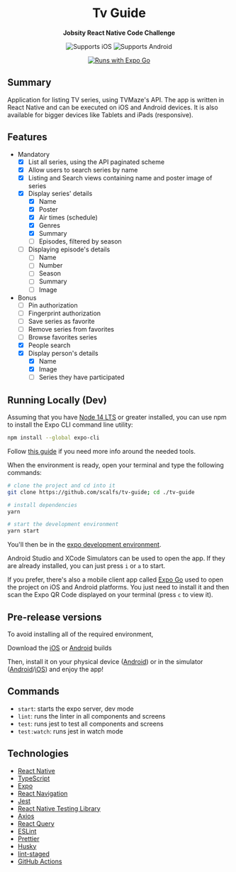 <p align="center">
  <h1 align="center">Tv Guide</h1>
</p>

<p align="center">
  <b>Jobsity React Native Code Challenge</b>

  <br />

  <p align="center">
    <img alt="Supports iOS" longdesc="Supports iOS" src="https://img.shields.io/badge/iOS-000.svg?style=flat-square&logo=APPLE&labelColor=999999&logoColor=fff" />
    <img alt="Supports Android" longdesc="Supports Android" src="https://img.shields.io/badge/Android-000.svg?style=flat-square&logo=ANDROID&labelColor=A4C639&logoColor=fff" />
  </p>

  <p align="center">
    <a href="https://expo.dev/client">
      <img alt="Runs with Expo Go" src="https://img.shields.io/badge/Runs%20with%20Expo%20Go-000.svg?style=flat-square&logo=EXPO&labelColor=f3f3f3&logoColor=000" />
    </a>
  </p>
</p>

## Summary
Application for listing TV series, using TVMaze's API. The app is written in React Native and can be executed on iOS and Android devices. It is also available for bigger devices like Tablets and iPads (responsive).

## Features
- Mandatory
  - [x] List all series, using the API paginated scheme
  - [x] Allow users to search series by name
  - [x] Listing and Search views containing name and poster image of series
  - [x] Display series' details
    - [x] Name
    - [x] Poster
    - [x] Air times (schedule)
    - [x] Genres
    - [x] Summary
    - [ ] Episodes, filtered by season
  - [ ] Displaying episode's details
    - [ ] Name
    - [ ] Number
    - [ ] Season
    - [ ] Summary
    - [ ] Image

- Bonus
  - [ ] Pin authorization
  - [ ] Fingerprint authorization
  - [ ] Save series as favorite
  - [ ] Remove series from favorites
  - [ ] Browse favorites series
  - [x] People search
  - [x] Display person's details
    - [x] Name
    - [x] Image
    - [ ] Series they have participated

## Running Locally (Dev)
Assuming that you have [Node 14 LTS](https://nodejs.org/en/download/) or greater installed, you can use npm to install the Expo CLI command line utility:

```sh
npm install --global expo-cli
```

Follow [this guide](https://docs.expo.dev/get-started/installation/) if you need more info around the needed tools.

When the environment is ready, open your terminal and type the following commands:

```sh
# clone the project and cd into it
git clone https://github.com/scalfs/tv-guide; cd ./tv-guide

# install dependencies
yarn

# start the development environment
yarn start
```

You'll then be in the [expo development environment](https://docs.expo.io/versions/latest/).

Android Studio and XCode Simulators can be used to open the app. If they are already installed, you can just press `i` or `a` to start.

If you prefer, there's also a mobile client app called [Expo Go](https://docs.expo.dev/get-started/installation/#2-expo-go-app-for-ios-and) used to open the project on iOS and Android platforms.
You just need to install it and then scan the Expo QR Code displayed on your terminal (press `c` to view it).

## Pre-release versions
To avoid installing all of the required environment,

Download the [iOS](https://github.com/scalfs/tv-guide/blob/main/distribution/ios-preview.tar.gz) or [Android](https://github.com/scalfs/tv-guide/blob/main/distribution/android-preview.apk) builds

Then, install it on your physical device ([Android](https://docs.expo.dev/build-reference/apk/#installing-your-build)) or in the simulator ([Android](https://docs.expo.dev/build-reference/apk/#installing-your-build)/[iOS](https://docs.expo.dev/build-reference/simulators/#installing-your-build-on-the-simulator)) and enjoy the app!

## Commands

- `start`: starts the expo server, dev mode
- `lint`: runs the linter in all components and screens
- `test`: runs jest to test all components and screens
- `test:watch`: runs jest in watch mode

## Technologies
- [React Native](https://reactnative.dev/)
- [TypeScript](https://www.typescriptlang.org/)
- [Expo](https://expo.io/)
- [React Navigation](https://reactnavigation.org/)
- [Jest](https://jestjs.io/)
- [React Native Testing Library](https://callstack.github.io/react-native-testing-library/)
- [Axios](https://github.com/axios/axios)
- [React Query](https://tanstack.com/query/v4/docs/adapters/react-query)
- [ESLint](https://eslint.org/)
- [Prettier](https://prettier.io/)
- [Husky](https://github.com/typicode/husky)
- [lint-staged](https://github.com/okonet/lint-staged)
- [GitHub Actions](https://github.com/features/actions)
